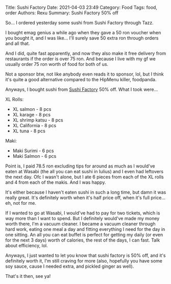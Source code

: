 Title: Sushi Factory
Date: 2021-04-03 23:49
Category: Food
Tags: food, order
Authors: Rexu
Summary: Sushi Factory 50% off

So... I ordered yesterday some sushi from Sushi Factory through Tazz.

I bought emag genius a while ago when they gave a 50 ron voucher when you bought it, and I was like... I'll surely save 50 extra ron through orders and all that.

And I did, quite fast apparently, and now they also make it free delivery from restaurants if the order is over 75 ron. And because I live with my gf we usually order 75 ron worth of food for both of us.

Not a sponsor btw, not like anybody even reads it to sponsor, lol, but I think it's quite a good alternative compared to the HipMenu killer, foodpanda.

Anyways, I bought sushi from [Sushi Factory](https://tazz.ro/cluj-napoca/sushi-factory/5165/partener) 50% off. What I took were...

XL Rolls:

- XL salmon - 8 pcs
- XL karage - 8 pcs
- XL shrimp katsu - 8 pcs
- XL California - 8 pcs
- XL tuna - 8 pcs

Maki:

- Maki Surimi - 6 pcs
- Maki Salmon - 6 pcs

Point is, I paid 78.5 ron excluding tips for around as much as I would've eaten at Wasabi (the all you can eat sushi in Iulius) and I even had leftovers the next day.
Ofc I wasn't alone, but I ate 6 pieces from each of the XL rolls and 4 from each of the makis. And I was happy.

It's either because I haven't eaten sushi in such a long time, but damn it was really great. It's definitely worth when it's half price off, when it's full price... eh, not for me.

If I wanted to go at Wasabi, I would've had to pay for two tickets, which is way more than I want to spend. But I definitely would've made my money worth there, I'm a vacuum cleaner. I became a vacuum cleaner through hard work, eating one meal a day and fitting everything I need for the day in one sitting. An all you can eat buffet is perfect for getting my daily (or even for the next 3 days) worth of calories, the rest of the days, I can fast. Talk about efficiency, lol.

Anyways, I just wanted to let you know that sushi factory is 50% off, and it's definitely worth it, I'm still craving for more (also, hopefully you have some soy sauce, cause I needed extra, and pickled ginger as well).

That's it then, see ya!
